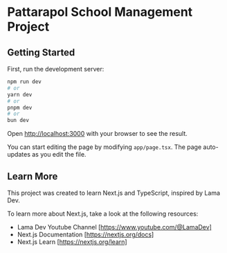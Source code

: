 # Pattarapol School Management Project

## Getting Started

First, run the development server:

```bash
npm run dev
# or
yarn dev
# or
pnpm dev
# or
bun dev
```

Open [http://localhost:3000](http://localhost:3000) with your browser to see the result.

You can start editing the page by modifying `app/page.tsx`. The page auto-updates as you edit the file.

## Learn More

This project was created to learn Next.js and TypeScript, inspired by Lama Dev.

To learn more about Next.js, take a look at the following resources:

- Lama Dev Youtube Channel [https://www.youtube.com/@LamaDev]
- Next.js Documentation [https://nextjs.org/docs]
- Next.js Learn [https://nextjs.org/learn]
